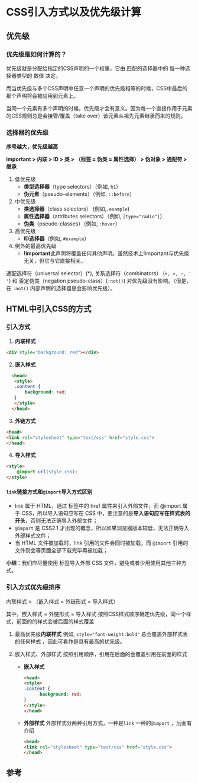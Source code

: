 # CSS引入方式以及优先级计算

## 优先级

### 优先级是如何计算的？

优先级就是分配给指定的CSS声明的一个权重，它由 匹配的选择器中的 每一种选择器类型的 数值 决定。

而当优先级与多个CSS声明中任意一个声明的优先级相等的时候，CSS中最后的那个声明将会被应用到元素上。

当同一个元素有多个声明的时候，优先级才会有意义。因为每一个直接作用于元素的CSS规则总是会接管/覆盖（take over）该元素从祖先元素继承而来的规则。

### 选择器的优先级

**序号越大，优先级越高**

**important > 内联 > ID > 类 > （标签 = 伪类 = 属性选择） > 伪对象 > 通配符 > 继承**


1. 低优先级
   * **类型选择器**（type selectors）（例如, `h1`）
   * **伪元素**（pseudo-elements）（例如, `::before`）
2. 中优先级
   * **类选择器**（class selectors） (例如,`.example`)
   * **属性选择器**（attributes selectors）（例如, `[type="radio"]`）
   * **伪类**（pseudo-classes）（例如, `:hover`）
3. 高优先级
   * **ID选择器**（例如, `#example`）
4. 例外的最高优先级
   * **!important**此声明将覆盖任何其他声明。虽然技术上!important与优先级无关，但它与它直接相关。

通配选择符（universal selector）(*), 关系选择符（combinators） (`+, >, ~, ' '`)  和 否定伪类（negation pseudo-class）(`:not()`) 对优先级没有影响。（但是，在 `:not()` 内部声明的选择器是会影响优先级）。

## HTML中引入CSS的方式
### 引入方式

1. **内联样式**


```html
<div style="background: red"></div>
```


2. **嵌入样式**
```html
  <head>
   <style>
   .content {
       background: red;
   }
   </style>
  </head>
```


3. **外链方式**
```html
<head>
<link rel="stylesheet" type="text/css" href="style.css">
</head>
```
4. **导入样式**


```html
<style>
    @import url(style.css);
</style>
```
#### `link`链接方式和`@import`导入方式区别

- link 属于 HTML，通过 <link> 标签中的 href 属性来引入外部文件，而 @import 属于 CSS，所以导入语句应写在 CSS 中，要注意的是**导入语句应写在样式表的开头**，否则无法正确导入外部文件；
- `@import` 是 CSS2.1 才出现的概念，所以如果浏览器版本较低，无法正确导入外部样式文件；
- 当 HTML 文件被加载时，link 引用的文件会同时被加载，而 `@import` 引用的文件则会等页面全部下载完毕再被加载；

**小结**：我们应尽量使用 <link> 标签导入外部 CSS 文件，避免或者少用使用其他三种方式。

### 引入方式优先级排序

内联样式 > （嵌入样式 = 外链形式 = 导入样式）

其中，嵌入样式 = 外链形式 = 导入样式 按照CSS样式顺序确定优先级，同一个样式，前面的的样式会被后面的样式覆盖

1. 最高优先级**内联样式**
例如, `style="font-weight:bold"` 总会覆盖外部样式表的任何样式 ，因此可看作是具有最高的优先级。

2. 嵌入样式、外部样式
   按照引用顺序，引用在后面的会覆盖引用在前面的样式
   * **嵌入样式**
      ```html
      <head>
      <style>
      .content {
            background: red;
      }
      </style>
      </head>
      ```
   * **外部样式** 外部样式分两种引用方式，一种是`link` 一种的`@import` ，后面有介绍
      ```html
      <head>
      <link rel="stylesheet" type="text/css" href="style.css">
      </head>
      ```



## 参考


